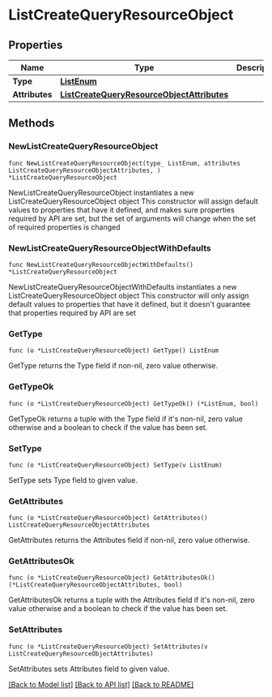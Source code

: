 # ListCreateQueryResourceObject

## Properties

Name | Type | Description | Notes
------------ | ------------- | ------------- | -------------
**Type** | [**ListEnum**](ListEnum.md) |  | 
**Attributes** | [**ListCreateQueryResourceObjectAttributes**](ListCreateQueryResourceObjectAttributes.md) |  | 

## Methods

### NewListCreateQueryResourceObject

`func NewListCreateQueryResourceObject(type_ ListEnum, attributes ListCreateQueryResourceObjectAttributes, ) *ListCreateQueryResourceObject`

NewListCreateQueryResourceObject instantiates a new ListCreateQueryResourceObject object
This constructor will assign default values to properties that have it defined,
and makes sure properties required by API are set, but the set of arguments
will change when the set of required properties is changed

### NewListCreateQueryResourceObjectWithDefaults

`func NewListCreateQueryResourceObjectWithDefaults() *ListCreateQueryResourceObject`

NewListCreateQueryResourceObjectWithDefaults instantiates a new ListCreateQueryResourceObject object
This constructor will only assign default values to properties that have it defined,
but it doesn't guarantee that properties required by API are set

### GetType

`func (o *ListCreateQueryResourceObject) GetType() ListEnum`

GetType returns the Type field if non-nil, zero value otherwise.

### GetTypeOk

`func (o *ListCreateQueryResourceObject) GetTypeOk() (*ListEnum, bool)`

GetTypeOk returns a tuple with the Type field if it's non-nil, zero value otherwise
and a boolean to check if the value has been set.

### SetType

`func (o *ListCreateQueryResourceObject) SetType(v ListEnum)`

SetType sets Type field to given value.


### GetAttributes

`func (o *ListCreateQueryResourceObject) GetAttributes() ListCreateQueryResourceObjectAttributes`

GetAttributes returns the Attributes field if non-nil, zero value otherwise.

### GetAttributesOk

`func (o *ListCreateQueryResourceObject) GetAttributesOk() (*ListCreateQueryResourceObjectAttributes, bool)`

GetAttributesOk returns a tuple with the Attributes field if it's non-nil, zero value otherwise
and a boolean to check if the value has been set.

### SetAttributes

`func (o *ListCreateQueryResourceObject) SetAttributes(v ListCreateQueryResourceObjectAttributes)`

SetAttributes sets Attributes field to given value.



[[Back to Model list]](../README.md#documentation-for-models) [[Back to API list]](../README.md#documentation-for-api-endpoints) [[Back to README]](../README.md)


